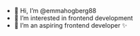 - 👋 Hi, I’m @emmahogberg88
- 👀 I’m interested in frontend development
- 🌱 I’m an aspiring frontend developer ✨

<!---
emmahogberg88/emmahogberg88 is a ✨ special ✨ repository because its `README.md` (this file) appears on your GitHub profile.
You can click the Preview link to take a look at your changes.
--->
